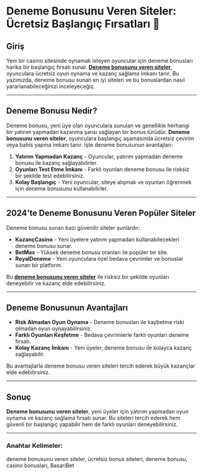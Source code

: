 # Deneme Bonusunu Veren Siteler: Ücretsiz Başlangıç Fırsatları 🎁

## Giriş

Yeni bir casino sitesinde oynamak isteyen oyuncular için deneme bonusları harika bir başlangıç fırsatı sunar. **[Deneme bonusunu veren siteler](https://casinotr.link/gWCRZ4)**, oyunculara ücretsiz oyun oynama ve kazanç sağlama imkanı tanır. Bu yazımızda, deneme bonusu sunan en iyi siteleri ve bu bonuslardan nasıl yararlanabileceğinizi inceleyeceğiz.

---

## Deneme Bonusu Nedir?

Deneme bonusu, yeni üye olan oyunculara sunulan ve genellikle herhangi bir yatırım yapmadan kazanma şansı sağlayan bir bonus türüdür. **Deneme bonusunu veren siteler**, oyunculara başlangıç aşamasında ücretsiz çevirim veya bahis yapma imkanı tanır. İşte deneme bonusunun avantajları:

1. **Yatırım Yapmadan Kazanç** - Oyuncular, yatırım yapmadan deneme bonusu ile kazanç sağlayabilirler.
2. **Oyunları Test Etme İmkanı** - Farklı oyunları deneme bonusu ile risksiz bir şekilde test edebilirsiniz.
3. **Kolay Başlangıç** - Yeni oyuncular, siteye alışmak ve oyunları öğrenmek için deneme bonusunu kullanabilirler.

---

## 2024'te Deneme Bonusunu Veren Popüler Siteler

Deneme bonusu sunan bazı güvenilir siteler şunlardır:

- **KazançCasino** - Yeni üyelere yatırım yapmadan kullanabilecekleri deneme bonusu sunar.
- **BetMax** - Yüksek deneme bonusu oranları ile popüler bir site.
- **RoyalDeneme** - Yeni oyunculara özel bedava çevrimler ve bonuslar sunan bir platform.

Bu **[deneme bonusunu veren siteler](https://casinotr.link/gWCRZ4)** ile risksiz bir şekilde oyunları deneyebilir ve kazanç elde edebilirsiniz.

---

## Deneme Bonusunun Avantajları

- **Risk Almadan Oyun Oynama** - Deneme bonusları ile kaybetme riski olmadan oyun oynayabilirsiniz.
- **Farklı Oyunları Keşfetme** - Bedava çevrimlerle farklı oyunları deneme fırsatı.
- **Kolay Kazanç İmkanı** - Yeni üyeler, deneme bonusu ile kolayca kazanç sağlayabilir.

Bu avantajlarla deneme bonusu veren siteleri tercih ederek büyük kazançlar elde edebilirsiniz.

---

## Sonuç

**Deneme bonusunu veren siteler**, yeni üyeler için yatırım yapmadan oyun oynama ve kazanç sağlama fırsatı sunar. Bu siteleri tercih ederek hem güvenli bir başlangıç yapabilir hem de farklı oyunları deneyebilirsiniz.

---

### Anahtar Kelimeler:
deneme bonusunu veren siteler, ücretsiz bonus siteleri, deneme bonusu, casino bonusları, BasariBet
